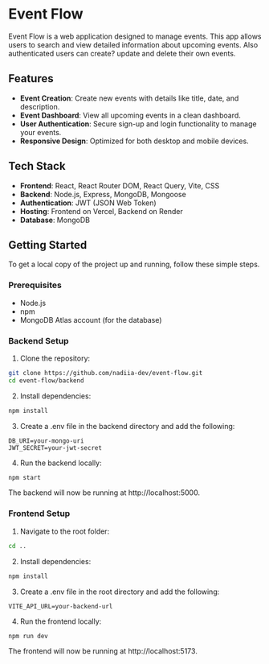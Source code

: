 # Event Flow

Event Flow is a web application designed to manage events. This app allows users to search and view detailed information about upcoming events. Also authenticated users can create? update and delete their own events.

## Features

- **Event Creation**: Create new events with details like title, date, and description.
- **Event Dashboard**: View all upcoming events in a clean dashboard.
- **User Authentication**: Secure sign-up and login functionality to manage your events.
- **Responsive Design**: Optimized for both desktop and mobile devices.

## Tech Stack

- **Frontend**: React, React Router DOM, React Query, Vite, CSS
- **Backend**: Node.js, Express, MongoDB, Mongoose
- **Authentication**: JWT (JSON Web Token)
- **Hosting**: Frontend on Vercel, Backend on Render
- **Database**: MongoDB

## Getting Started

To get a local copy of the project up and running, follow these simple steps.

### Prerequisites

- Node.js
- npm
- MongoDB Atlas account (for the database)

### Backend Setup

1. Clone the repository:

```bash
git clone https://github.com/nadiia-dev/event-flow.git
cd event-flow/backend
```

2. Install dependencies:

```bash
npm install
```

3. Create a .env file in the backend directory and add the following:

```env
DB_URI=your-mongo-uri
JWT_SECRET=your-jwt-secret
```

4. Run the backend locally:

```bash
npm start
```

The backend will now be running at http://localhost:5000.

### Frontend Setup

1. Navigate to the root folder:

```bash
cd ..
```

2. Install dependencies:

```bash
npm install
```

3. Create a .env file in the root directory and add the following:

```env
VITE_API_URL=your-backend-url
```

4. Run the frontend locally:

```bash
npm run dev
```

The frontend will now be running at http://localhost:5173.
